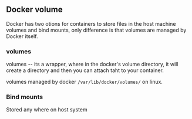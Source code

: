 ## Docker volume
Docker has two otions for containers to store files in the host machine volumes and bind mounts, only difference is that volumes are managed by Docker itself.

### volumes
volumes -- its a wrapper, where in the docker's volume directory, it will create a directory and then you can attach taht to your container.

volumes managed by docker `/var/lib/docker/volumes/` on linux.

### Bind mounts
Stored any where on host system


